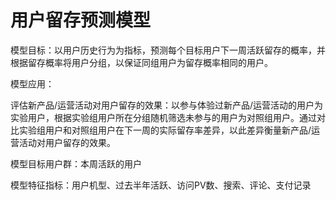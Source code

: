 # 用户留存预测模型
模型目标：以用户历史行为为指标，预测每个目标用户下一周活跃留存的概率，并根据留存概率将用户分组，以保证同组用户为留存概率相同的用户。

模型应用：

评估新产品/运营活动对用户留存的效果：以参与体验过新产品/运营活动的用户为实验用户，根据实验组用户所在分组随机筛选未参与的用户为对照组用户。通过对比实验组用户和对照组用户在下一周的实际留存率差异，以此差异衡量新产品/运营活动对用户留存的效果。

模型目标用户群：本周活跃的用户

模型特征指标：用户机型、过去半年活跃、访问PV数、搜索、评论、支付记录
